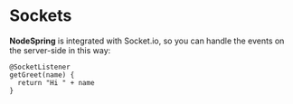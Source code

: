 # Sockets

**NodeSpring** is integrated with Socket.io, so you can handle the events on the server-side in this way:

```
@SocketListener
getGreet(name) {
  return "Hi " + name
}
```